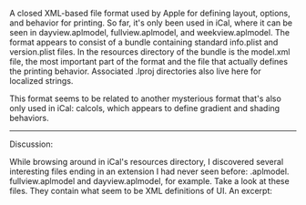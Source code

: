 A closed XML-based file format used by Apple for defining layout, options, and behavior for printing. So far, it's only been used in iCal, where it can be seen in dayview.aplmodel, fullview.aplmodel, and weekview.aplmodel. The format appears to consist of a bundle containing standard info.plist and version.plist files. In the resources directory of the bundle is the model.xml file, the most important part of the format and the file that actually defines the printing behavior. Associated .lproj directories also live here for localized strings.

This format seems to be related to another mysterious format that's also only used in iCal: calcols, which appears to define gradient and shading behaviors.

----

Discussion:

While browsing around in iCal's resources directory, I discovered several interesting files ending in an extension I had never seen before: .aplmodel. fullview.aplmodel and dayview.aplmodel, for example. Take a look at these files. They contain what seem to be XML definitions of UI. An excerpt:

    
 <page-templates>
   <template name="root-template" version="0.1" entity-types="detail, detail/2">
     <elements>
       <group name="root-group" packer="root-packer">
         <group name="header-group" packer="header-packer" vertical-resizebehavior="can-grow:no">
           <group name="calendar-group" packer="calendar-packer" cangrow-vertically="yes">
             <element class="APLPHeaderElement" alignment="leftv" big-string="%{list-string}" small-string="%{date-string}"/>
             <element name="calendar-keys" class="APLPCalendarsElement"/>
           </group>
           <group name="minimonth-group" packer="minimonth-packer" vertical-resizebehavior="can-grow:no" horizontal-resizebehavior="can-grow:no">
             <element name="minimonth" class="APLPMiniMonthElement" variant="list"/>
             <element name="minimonth2" class="APLPMiniMonthElement" variant="nextlist"/>
           </group>
         </group>
         
         <group class="APLPBorderedGroupElement" name="details-group" packer="content-packer" top="1">
           <list name="details-list" class="APLPBorderedGroupElement" right="1" element-class="APLPEntityDetailsElement" entity-type="detail" show-phonenumbers="yes" packer="details-packer"/>
           <list name="details-list" element-class="APLPEntityDetailsElement" entity-type="detail/2" packer="details-packer" show-phonenumbers="yes" always-visible="yes"/>
         </group>
         
         <group class="APLPBorderedGroupElement" top="1" packer="footer-packer" vertical-resizebehavior="can-grow:no">
           <element class="APLPFooterElement" name="footer" variant="week" left-string="%{timezone-string}" right-string="%page%"/>
         </group>
       </group>
     </elements>


It goes on like this for some time. A quick Google search yields not the slightest mention of the format, and given that there's no DTD specified, it's something of an enigma. There's an additional mysterious file with the extension .calcols, which seems to be linked into the aplmodel for... gradient definition? That's what it looks like. This raises the question: is Apple beating Microsoft to the punch on XML-based interfaces? Have they already and just not mentioned it? Is a tool for creating these kinds of custom views already available in-house? Will it be included in Xcode 3? Your thoughts, ladies and gentlemen? -- AndyMatuschak?

*
I dunno, but I protest the use of the term "root-packer" ... it sounds like an epithet ... ;-) Good catch, though, I have REALLY been wanting to see advancements in Interface Builder; it seems like the neglected tool and, IMHO, could stand an overhaul.*

It's a likely assumption. It almost seems like iCal is Apple's testing ground for new ideas - I've spent the last few months digging through iCal (writing an InputManager to make the damn thing work like a decent calendar), and many classes in CALCore look like precursors to what you find in the Cocoa framework. (It's really obvious if you look at their preference pane handling.) Or maybe iCal is just old, and nobody at Apple cares about it any more... -- RobertBlum
